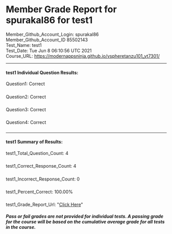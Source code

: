 # Member Grade Report for spurakal86 for test1  
   
Member_Github_Account_Login: spurakal86  
Member_Github_Account_ID 85502143  
Test_Name: test1  
Test_Date: Tue Jun  8 06:10:56 UTC 2021  
Course_URL: https://modernappsninja.github.io/vspheretanzu101_vt7301/  
   
---  
#### test1 Individual Question Results:  
Question1: Correct  
#####  
Question2: Correct  
#####  
Question3: Correct  
#####  
Question4: Correct  
#####  
---  
#### test1 Summary of Results:  
test1_Total_Question_Count: 4  
#####  
test1_Correct_Response_Count: 4  
#####  
test1_Incorrect_Response_Count: 0  
#####  
test1_Percent_Correct: 100.00%  
#####  
test1_Grade_Report_Url: "[Click Here](https://github.com/modernappsninjas/spurakal86/blob/main/static/userdata/courses/vspheretanzu101_vt7301/grade_report.pr915.test1.md)"
##### Pass or fail grades are not provided for individual tests. A passing grade for the course will be based on the cumulative average grade for all tests in the course.  

